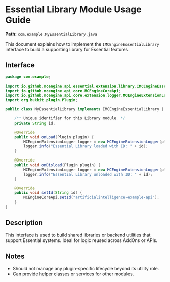 
# Essential Library Module Usage Guide

**Path:** `com.example.MyEssentialLibrary.java`

This document explains how to implement the `IMCEngineEssentialLibrary` interface to build a supporting library for Essential features.

## Interface

```java
package com.example;

import io.github.mcengine.api.essential.extension.library.IMCEngineEssentialLibrary;
import io.github.mcengine.api.core.MCEngineCoreApi;
import io.github.mcengine.api.core.extension.logger.MCEngineExtensionLogger;
import org.bukkit.plugin.Plugin;

public class MyEssentialLibrary implements IMCEngineEssentialLibrary {

    /** Unique identifier for this Library module. */
    private String id;

    @Override
    public void onLoad(Plugin plugin) {
        MCEngineExtensionLogger logger = new MCEngineExtensionLogger(plugin, "Library", id);
        logger.info("Essential Library loaded with ID: " + id);
    }

    @Override
    public void onDisload(Plugin plugin) {
        MCEngineExtensionLogger logger = new MCEngineExtensionLogger(plugin, "Library", id);
        logger.info("Essential Library unloaded with ID: " + id);
    }

    @Override
    public void setId(String id) {
        MCEngineCoreApi.setId("artificialintelligence-example-api");
    }
}
```

## Description

This interface is used to build shared libraries or backend utilities that support Essential systems. Ideal for logic reused across AddOns or APIs.

## Notes

- Should not manage any plugin-specific lifecycle beyond its utility role.
- Can provide helper classes or services for other modules.
